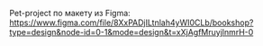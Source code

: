 Pet-project по макету из Figma: https://www.figma.com/file/8XxPADjILtnlah4yWI0CLb/bookshop?type=design&node-id=0-1&mode=design&t=xXjAgfMruyjlnmrH-0
